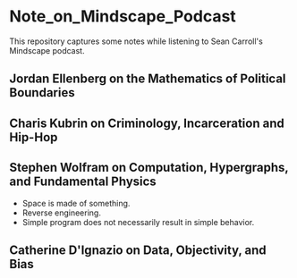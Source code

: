 # Note_on_Mindscape_Podcast
This repository captures some notes while listening to Sean Carroll's Mindscape podcast.

## Jordan Ellenberg on the Mathematics of Political Boundaries

## Charis Kubrin on Criminology, Incarceration and Hip-Hop

## Stephen Wolfram on Computation, Hypergraphs, and Fundamental Physics
- Space is made of something.
- Reverse engineering.
- Simple program does not necessarily result in simple behavior. 

## Catherine D'Ignazio on Data, Objectivity, and Bias
